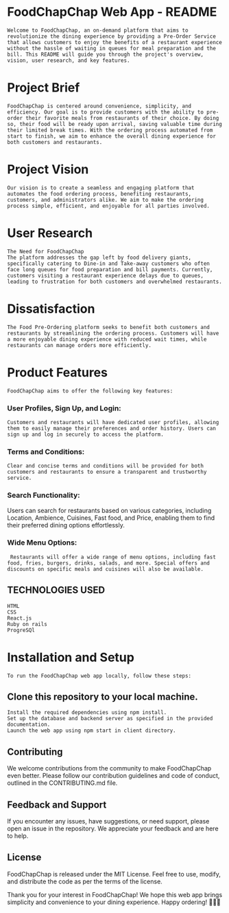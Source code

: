 # FoodChapChap Web App - README
    Welcome to FoodChapChap, an on-demand platform that aims to revolutionize the dining experience by providing a Pre-Order Service that allows customers to enjoy the benefits of a restaurant experience without the hassle of waiting in queues for meal preparation and the bill. This README will guide you through the project's overview, vision, user research, and key features.

# Project Brief
    FoodChapChap is centered around convenience, simplicity, and efficiency. Our goal is to provide customers with the ability to pre-order their favorite meals from restaurants of their choice. By doing so, their food will be ready upon arrival, saving valuable time during their limited break times. With the ordering process automated from start to finish, we aim to enhance the overall dining experience for both customers and restaurants.

# Project Vision
    Our vision is to create a seamless and engaging platform that automates the food ordering process, benefiting restaurants, customers, and administrators alike. We aim to make the ordering process simple, efficient, and enjoyable for all parties involved.

# User Research
    The Need for FoodChapChap
    The platform addresses the gap left by food delivery giants, specifically catering to Dine-in and Take-away customers who often face long queues for food preparation and bill payments. Currently, customers visiting a restaurant experience delays due to queues, leading to frustration for both customers and overwhelmed restaurants.

# Dissatisfaction
    The Food Pre-Ordering platform seeks to benefit both customers and restaurants by streamlining the ordering process. Customers will have a more enjoyable dining experience with reduced wait times, while restaurants can manage orders more efficiently.

# Product Features
    FoodChapChap aims to offer the following key features:

### User Profiles, Sign Up, and Login: 
    Customers and restaurants will have dedicated user profiles, allowing them to easily manage their preferences and order history. Users can sign up and log in securely to access the platform.

### Terms and Conditions: 
    Clear and concise terms and conditions will be provided for both customers and restaurants to ensure a transparent and trustworthy service.

 ###   Search Functionality: 
 Users can search for restaurants based on various categories, including Location, Ambience, Cuisines, Fast food, and Price, enabling them to find their preferred dining options effortlessly.

###  Wide Menu Options:
     Restaurants will offer a wide range of menu options, including fast food, fries, burgers, drinks, salads, and more. Special offers and discounts on specific meals and cuisines will also be available.

## TECHNOLOGIES USED

    HTML
    CSS
    React.js
    Ruby on rails
    ProgreSQl
    
# Installation and Setup
    To run the FoodChapChap web app locally, follow these steps:

## Clone this repository to your local machine.
    Install the required dependencies using npm install.
    Set up the database and backend server as specified in the provided documentation.
    Launch the web app using npm start in client directory.
## Contributing
We welcome contributions from the community to make FoodChapChap even better. Please follow our contribution guidelines and code of conduct, outlined in the CONTRIBUTING.md file.

## Feedback and Support
If you encounter any issues, have suggestions, or need support, please open an issue in the repository. We appreciate your feedback and are here to help.

## License
FoodChapChap is released under the MIT License. Feel free to use, modify, and distribute the code as per the terms of the license.

Thank you for your interest in FoodChapChap! We hope this web app brings simplicity and convenience to your dining experience. Happy ordering! 🍔🍕🥗